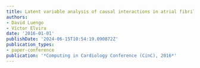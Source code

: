 ```yaml
---
title: Latent variable analysis of causal interactions in atrial fibrillation electrograms
authors:
- David Luengo
- Vı́ctor Elvira
date: '2016-01-01'
publishDate: '2024-06-15T10:54:19.090872Z'
publication_types:
- paper-conference
publication: '*Computing in Cardiology Conference (CinC), 2016*'
---
```

